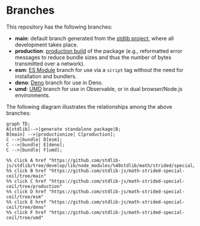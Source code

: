 <!--

@license Apache-2.0

Copyright (c) 2022 The Stdlib Authors.

Licensed under the Apache License, Version 2.0 (the "License");
you may not use this file except in compliance with the License.
You may obtain a copy of the License at

    http://www.apache.org/licenses/LICENSE-2.0

Unless required by applicable law or agreed to in writing, software
distributed under the License is distributed on an "AS IS" BASIS,
WITHOUT WARRANTIES OR CONDITIONS OF ANY KIND, either express or implied.
See the License for the specific language governing permissions and
limitations under the License.

-->

# Branches

This repository has the following branches:

-   **main**: default branch generated from the [stdlib project][stdlib-url], where all development takes place.
-   **production**: [production build][production-url] of the package (e.g., reformatted error messages to reduce bundle sizes and thus the number of bytes transmitted over a network).
-   **esm**: [ES Module][esm-url] branch for use via a `script` tag without the need for installation and bundlers.
-   **deno**: [Deno][deno-url] branch for use in Deno.
-   **umd**: [UMD][umd-url] branch for use in Observable, or in dual browser/Node.js environments.

The following diagram illustrates the relationships among the above branches:

```mermaid
graph TD;
A[stdlib]-->|generate standalone package|B;
B[main] -->|productionize| C[production];
C -->|bundle| D[esm];
C -->|bundle| E[deno];
C -->|bundle| F[umd];

%% click A href "https://github.com/stdlib-js/stdlib/tree/develop/lib/node_modules/%40stdlib/math/strided/special/ceil"
%% click B href "https://github.com/stdlib-js/math-strided-special-ceil/tree/main"
%% click C href "https://github.com/stdlib-js/math-strided-special-ceil/tree/production"
%% click D href "https://github.com/stdlib-js/math-strided-special-ceil/tree/esm"
%% click E href "https://github.com/stdlib-js/math-strided-special-ceil/tree/deno"
%% click F href "https://github.com/stdlib-js/math-strided-special-ceil/tree/umd"
```

[stdlib-url]: https://github.com/stdlib-js/stdlib/tree/develop/lib/node_modules/%40stdlib/math/strided/special/ceil
[production-url]: https://github.com/stdlib-js/math-strided-special-ceil/tree/production
[deno-url]: https://github.com/stdlib-js/math-strided-special-ceil/tree/deno
[umd-url]: https://github.com/stdlib-js/math-strided-special-ceil/tree/umd
[esm-url]: https://github.com/stdlib-js/math-strided-special-ceil/tree/esm